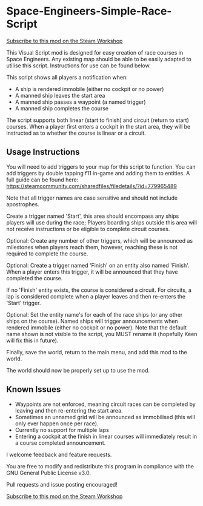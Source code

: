 # Space-Engineers-Simple-Race-Script
[Subscribe to this mod on the Steam Workshop](http://steamcommunity.com/sharedfiles/filedetails/?id=887509748)

This Visual Script mod is designed for easy creation of race courses in Space Engineers. Any existing map should be able to be easily adapted to utilise this script. Instructions for use can be found below.

This script shows all players a notification when:
- A ship is rendered immobile (either no cockpit or no power)
- A manned ship leaves the start area
- A manned ship passes a waypoint (a named trigger)
- A manned ship completes the course

The script supports both linear (start to finish) and circuit (return to start) courses. When a player first enters a cockpit in the start area, they will be instructed as to whether the course is linear or a circuit.

## Usage Instructions

You will need to add triggers to your map for this script to function. You can add triggers by double tapping f11 in-game and adding them to entities. A full guide can be found here: https://steamcommunity.com/sharedfiles/filedetails/?id=779965489

Note that all trigger names are case sensitive and should not include apostrophes.

Create a trigger named 'Start', this area should encompass any ships players will use during the race; Players boarding ships outside this area will not receive instructions or be eligible to complete circuit courses.

Optional: Create any number of other triggers, which will be announced as milestones when players reach them, however, reaching these is not required to complete the course.

Optional: Create a trigger named 'Finish' on an entity also named 'Finish'. When a player enters this trigger, it will be announced that they have completed the course. 

If no 'Finish' entity exists, the course is considered a circuit. For circuits, a lap is considered complete when a player leaves and then re-enters the 'Start' trigger.

Optional: Set the entity name's for each of the race ships (or any other ships on the course). Named ships will trigger announcements when rendered immobile (either no cockpit or no power). Note that the default name shown is not visible to the script, you MUST rename it (hopefully Keen will fix this in future).

Finally, save the world, return to the main menu, and add this mod to the world.

The world should now be properly set up to use the mod.


## Known Issues
- Waypoints are not enforced, meaning circuit races can be completed by leaving and then re-entering the start area.
- Sometimes an unnamed grid will be announced as immobilised (this will only ever happen once per race).
- Currently no support for multiple laps
- Entering a cockpit at the finish in linear courses will immediately result in a course completed announcement.


I welcome feedback and feature requests.

You are free to modify and redistribute this program in compliance with the GNU General Public License v3.0.

Pull requests and issue posting encouraged!

[Subscribe to this mod on the Steam Workshop](http://steamcommunity.com/sharedfiles/filedetails/?id=887509748)
